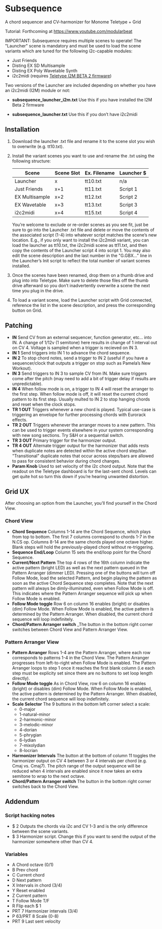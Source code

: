 # Subsequence
A chord sequencer and CV-harmonizer for Monome Teletype + Grid

Tutorial: Forthcoming at https://www.youtube.com/modularbeat 

IMPORTANT: Subsequence requires multiple scenes to operate! The "Launcher" scene is mandatory and must be used to load the scene variants which are tuned for the following i2c-capable modules:

- Just Friends
- Disting EX SD Multisample
- Disting EX Poly Wavetable Synth
- i2c2midi (requires [Teletype I2M BETA 2 firmware](https://github.com/attowatt/i2c2midi/tree/main/firmware/teletype_firmware))

Two versions of the Launcher are included depending on whether you have an i2c2midi (I2M) module or not:

- **subsequence_launcher_i2m.txt**    Use this if you have installed the I2M Beta 2 firmware

- **subsequence_launcher.txt**        Use this if you don’t have i2c2midi


## Installation

1. Download the launcher .txt file and rename it to the scene slot you wish to overwrite (e.g. tt10.txt). 
2. Install the variant scenes you want to use and rename the .txt using the following structure:

    | Scene          | Scene Slot | Ex. Filename | Launcher $ |
    |----------------|------------|--------------|------------|
    | Launcher       | x          | tt10.txt     | n/a        |
    | Just Friends   | x+1        | tt11.txt     | Script 1   |
    | EX Multisample | x+2        | tt12.txt     | Script 2   |
    | EX Wavetable   | x+3        | tt13.txt     | Script 3   |
    | i2c2midi       | x+4        | tt15.txt     | Script 4   |

    You’re welcome to exclude or re-order scenes as you see fit, just be sure to go into the Launcher .txt file and delete or move the contents of the associated script (1-4) into whatever script matches the scene’s new location. E.g., if you only want to install the i2c2midi variant, you can load the launcher as tt10.txt, the i2c2midi scene as tt11.txt, and then copy the contents of the Launcher script 4 into script 1. You may also edit the scene description and the last number in the "G.GBX…" line in the Launcher’s Init script to reflect the total number of variant scenes installed.


3. Once the scenes have been renamed, drop them on a thumb drive and plug into into Teletype. Make sure to delete those files off the thumb drive afterward so you don’t inadvertently overwrite a scene the next time you plug in the drive.
4. To load a variant scene, load the Launcher script with Grid connected, reference the list in the scene description, and press the corresponding button on Grid.


## Patching

- **IN** Send CV from an external sequencer, function generator, etc… into IN. A change of 1/12v (1 semitone) here results in change of 1 interval out on CV 4. Voltage is sampled when a trigger is recieved on IN 3.
- **IN 1** Send triggers into IN 1 to advance the chord sequence.
- **IN 2** To stop chord notes, send a trigger to IN 2 (useful if you have a sequencer/clock that outputs a trigger on stop such as Pamela’s New Workout).
- **IN 3** Send triggers to IN 3 to sample CV from IN. Make sure triggers come after the pitch (may need to add a bit of trigger delay if results are unpredictable).
- **IN 4** When follow mode is on, a trigger to IN 4 will reset the arranger to the first step. When follow mode is off, it will reset the current chord pattern to its first step. Usually multed to IN 2 to stop hanging chords and reset when the clock stops.
- **TR 1 OUT** Triggers whenever a new chord is played. Typical use-case is triggering an envelope for further processing chords with Eurorack effects.
- **TR 2 OUT** Triggers whenever the arranger moves to a new pattern. This can be used to trigger events elsewhere in your system corresponding with new song sections. Try S&H or a sequential switch.
- **TR 3 OUT** Primary trigger for the harmonizer output.
- **TR 4 OUT** Alternate trigger output for the harmonizer that adds rests when duplicate notes are detected within the active chord step/bar. "Transitional" duplicate notes that occur across steps/bars are allowed to pass for consistent behavior during chord changes.
- **Param Knob** Used to set velocity of the i2c chord output. Note that the readout on the Teletype dashboard is for the last-sent chord. Levels can get quite hot so turn this down if you’re hearing unwanted distortion.


## Grid UX

After choosing an option from the Launcher, you’ll find yourself in the Chord View.

### Chord View

- **Chord Sequence** Columns 1-14 are the Chord Sequence, which plays from top to bottom. The first 7 columns correspond to chords 1-7 in the N.CS op. Columns 8-14 are the same chords played one octave higher. Blank steps will hold the previously-played chord without re-triggering.
- **Sequence End/Loop** Column 15 sets the end/loop point for the Chord Sequence.
- **Current/Next Pattern** The top 4 rows of the 16th column indicate the active pattern (bright LED) as well as the next pattern queued in the Pattern Arranger (dimmer LED). Pressing one of the buttons will turn off Follow Mode, load the selected Pattern, and begin playing the pattern as soon as the active Chord Sequence step completes. Note that the next pattern will always be dimly-illuminated, even when Follow Mode is off. This indicates where the Pattern Arranger sequence will pick up when Follow Mode is enabled.
- **Follow Mode toggle** Row 6 on column 16 enables (bright) or disables (dim) Follow Mode. When Follow Mode is enabled, the active pattern is determined by the Pattern Arranger. When disabled, the current chord sequence will loop indefinitely.
- **Chord/Pattern Arranger switch** _The button in the bottom right corner switches between Chord View and Pattern Arranger View.

### Pattern Arranger View

- **Pattern Arranger** Rows 1-4 are the Pattern Arranger, where each row corresponds to patterns 1-4 in the Chord View. The Pattern Arranger progresses from left-to-right when Follow Mode is enabled. The Pattern Arranger loops to step 1 once it reaches the first blank column (i.e each step must be explicity set since there are no buttons to set loop length directly).
- **Follow Mode toggle** As in Chord View, row 6 on column 16 enables (bright) or disables (dim) Follow Mode. When Follow Mode is enabled, the active pattern is determined by the Pattern Arranger. When disabled, the current chord sequence will loop indefinitely.
- **Scale Selector** The 9 buttons in the bottom left corner select a scale:
	- 0-major
	- 1-natural-minor
	- 2-harmonic-minor
	- 3-melodic-minor
	- 4-dorian	
	- 5-phrygian
	- 6-lydian
	- 7-mixolydian
	- 8-locrian
 - **Harmonizer Intervals** The button at the bottom of column 11 toggles the harmonizer output on CV 4 between 3 or 4 intervals per chord (e.g. Cmaj vs. Cmaj7). The pitch range of the output sequence will be reduced when 4 intervals are enabled since it now takes an extra semitone to wrap to the next octave.
 - **Chord/Pattern Arranger switch**  The button in the bottom right corner switches back to the Chord View.


## Addendum

### Script hacking notes
- $ 2 Outputs the chords via i2c and CV 1-3 and is the only difference between the scene variants.
- $ 3 Harmonizer script. Change this if you want to send the output of the harmonizer somewhere other than CV 4.

### Variables
- A Chord octave (0/1)
- B Prev chord
- C Current chord
- D Next pattern
- X Intervals in chord (3/4)
- Y Reset enabled
- Z Current pattern
- T Follow Mode T/F
- R Flip each $ 1
- PRT 7 Harmonizer intervals (3/4)
- P 63/PRT 8 Scale (0-8)
- PRT 9 Last sent velocity
